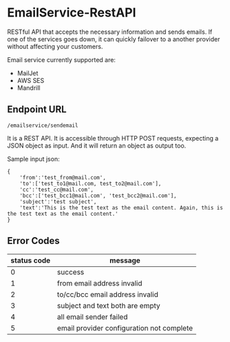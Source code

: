 # EmailService-RestAPI

RESTful API that accepts the necessary information and sends emails. If one of the services goes down, it can quickly failover to a another provider without affecting your customers.

Email service currently supported are:
- MailJet
- AWS SES
- Mandrill

Endpoint URL
-----------
```
/emailservice/sendemail
```
It is a REST API. It is accessible through HTTP POST requests, expecting a JSON object as input. And it will return an object as output too.


Sample input json:
```
{
    'from':'test_from@mail.com',
    'to':['test_to1@mail.com, test_to2@mail.com'],
    'cc':'test_cc@mail.com',
    'bcc':['test_bcc1@mail.com', 'test_bcc2@mail.com'],
    'subject':'test subject',
    'text':'This is the test text as the email content. Again, this is the test text as the email content.'
}
```

Error Codes
-----------
status code | message
----------- | -------
0           | success
1           | from email address invalid
2           | to/cc/bcc email address invalid
3           | subject and text both are empty
4           | all email sender failed
5           | email provider configuration not complete
